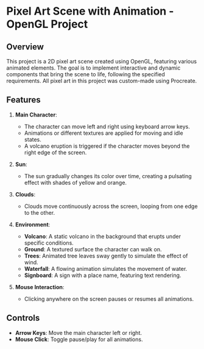 # Pixel Art Scene with Animation - OpenGL Project

## Overview

This project is a 2D pixel art scene created using OpenGL, featuring various animated elements. The goal is to implement interactive and dynamic components that bring the scene to life, following the specified requirements.
All pixel art in this project was custom-made using Procreate.

## Features

1. **Main Character**:
   - The character can move left and right using keyboard arrow keys.
   - Animations or different textures are applied for moving and idle states.
   - A volcano eruption is triggered if the character moves beyond the right edge of the screen.

2. **Sun**:
   - The sun gradually changes its color over time, creating a pulsating effect with shades of yellow and orange.

3. **Clouds**:
   - Clouds move continuously across the screen, looping from one edge to the other.

4. **Environment**:
   - **Volcano**: A static volcano in the background that erupts under specific conditions.
   - **Ground**: A textured surface the character can walk on.
   - **Trees**: Animated tree leaves sway gently to simulate the effect of wind.
   - **Waterfall**: A flowing animation simulates the movement of water.
   - **Signboard**: A sign with a place name, featuring text rendering.

5. **Mouse Interaction**:
   - Clicking anywhere on the screen pauses or resumes all animations.

## Controls

- **Arrow Keys**: Move the main character left or right.
- **Mouse Click**: Toggle pause/play for all animations.
